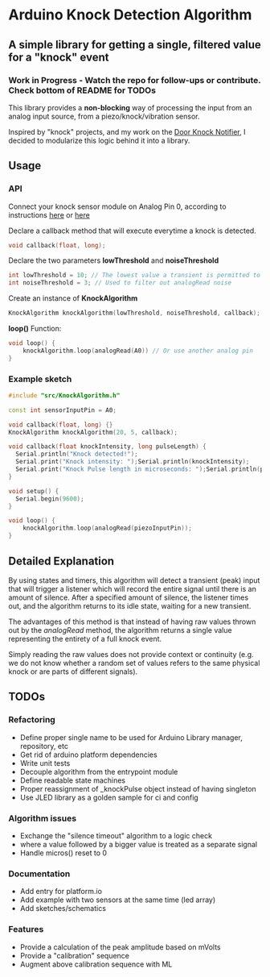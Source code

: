 # Arduino Knock Detection Algorithm

## A simple library for getting a single, filtered value for a "knock" event

### Work in Progress - Watch the repo for follow-ups or contribute. Check bottom of README for TODOs

This library provides a <b>non-blocking</b> way of processing the input from an analog input source, from a piezo/knock/vibration sensor. 

Inspired by "knock" projects, and my work on the [Door Knock Notifier](http://www.github.com/funkyfisch/door-knock-notifier), I decided to modularize this logic behind it into a library.

## Usage

### API
Connect your knock sensor module on Analog Pin 0, according to instructions [here](https://programmingelectronics.com/how-to-make-a-secret-knock-detector-to-trigger-anything-with-only-an-arduino-and-a-few-cheap-components/) or [here](https://www.mousa-simple-projects.com/2015/10/knock-sensor-using-arduino-and-piezo.html)

Declare a callback method that will execute everytime a knock is detected.
```cpp
void callback(float, long);
```
Declare the two parameters <b>lowThreshold</b> and <b>noiseThreshold</b>
```cpp
int lowThreshold = 10; // The lowest value a transient is permitted to have
int noiseThreshold = 3; // Used to filter out analogRead noise
```
Create an instance of <b>KnockAlgorithm</b>
```cpp
KnockAlgorithm knockAlgorithm(lowThreshold, noiseThreshold, callback);
```
<b>loop()</b> Function:
```cpp
void loop() {
    knockAlgorithm.loop(analogRead(A0)) // Or use another analog pin
}
```

### Example sketch

```cpp
#include "src/KnockAlgorithm.h"

const int sensorInputPin = A0;

void callback(float, long) {}
KnockAlgorithm knockAlgorithm(20, 5, callback);

void callback(float knockIntensity, long pulseLength) {
  Serial.println("Knock detected!");
  Serial.print("Knock intensity: ");Serial.println(knockIntensity);
  Serial.print("Knock Pulse length in microseconds: ");Serial.println(pulseLength);
}

void setup() {
  Serial.begin(9600);
}

void loop() {
    knockAlgorithm.loop(analogRead(piezoInputPin));
}
```

## Detailed Explanation
By using states and timers, this algorithm will detect a transient (peak) input that will trigger a listener which will record the entire signal until there is an amount of silence. After a specified amount of silence, the listener times out, and the algorithm returns to its idle state, waiting for a new transient.

The advantages of this method is that instead of having raw values thrown out by the <i> analogRead </i> method, the algorithm returns a single value representing the entirety of a full knock event.

Simply reading the raw values does not provide context or continuity (e.g. we do not know whether a random set of values refers to the same physical knock or are parts of different signals).

## TODOs
### Refactoring
 - Define proper single name to be used for Arduino Library manager, repository, etc
 - Get rid of arduino platform dependencies
 - Write unit tests
 - Decouple algorithm from the entrypoint module
 - Define readable state machines
 - Proper reassignment of _knockPulse object instead of having singleton
 - Use JLED library as a golden sample for ci and config

### Algorithm issues
 - Exchange the "silence timeout" algorithm to a logic check
 - where a value followed by a bigger value is treated as a separate signal
 - Handle micros() reset to 0

### Documentation
 - Add entry for platform.io
 - Add example with two sensors at the same time (led array)
 - Add sketches/schematics

### Features
 - Provide a calculation of the peak amplitude based on mVolts
 - Provide a "calibration" sequence
 - Augment above calibration sequence with ML 
